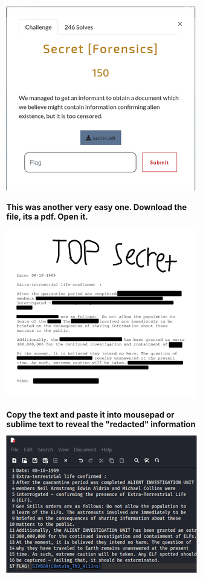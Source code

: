 ![c1](https://github.com/MDaleyJr/Files/blob/main/Secret1.png)

## This was another very easy one. Download the file, its a pdf. Open it.

![c1](https://github.com/MDaleyJr/Files/blob/main/Secret2.png)

## Copy the text and paste it into mousepad or sublime text to reveal the "redacted" information

![c1](https://github.com/MDaleyJr/Files/blob/main/Secret3.png)
